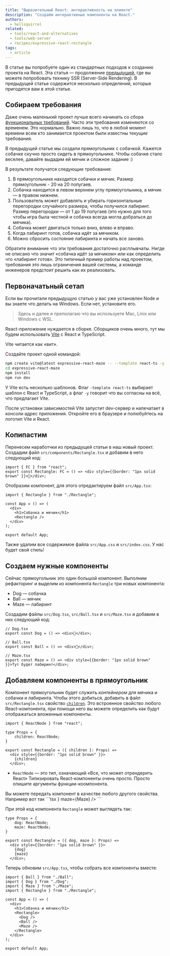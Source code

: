 ```yaml
---
title: "Выразительный React: интерактивность на клиенте"
description: "Создаём интерактивные компоненты на React."
authors:
  - hellsquirrel
related:
  - tools/react-and-alternatives
  - tools/web-server
  - recipes/expressive-react-rectangle
tags:
  - article
---
```


В статье вы попробуете один из стандартных подходов к созданию проекта на React. Эта статья — продолжение [предыдущей](/recipes/expressive-react-rectangle), где вы можете попробовать технику SSR (Server-Side Rendering). В предыдущей статье содержится несколько определений, которые пригодятся вам в этой статье.

## Собираем требования

Даже очень маленький проект лучше всего начинать со сбора [функциональных требований](https://en.wikipedia.org/wiki/Functional_requirement). Часто эти требования изменяются со временем. Это нормально. Важно лишь то, что в любой момент времени всем кто занимается проектом были известны _текущие_ требования.

В предыдущей статье мы создали прямоугольник с собачкой. Кажется собачке скучно просто сидеть в прямоугольнике. Чтобы собачке стало веселее, давайте выдадим ей мячик и сложное задание :)

В результате получатся следующие требования:
1. В прямоугольнике находится собачки и мячик. Размер прямоугольник - 20 на 20 попугаев.
1. Собачка находится в левом верхнем углу прямоугольника, а мячик — в правом нижнем.
1. Пользователь может добавлять и убирать горизонтальные перегородки случайного размера, чтобы получился лабиринт. Размер перегородки — от 1 до 19 попугаев (это нужно для того чтобы игра была честной и собачка всегда могла добраться до мячика).
1. Собачка может двигаться только вниз, влево и вправо.
1. Когда лабиринт готов, собачка идёт за мячиком.
1. Можно сбросить состояние лабиринта и начать все заново.

Обратите внимание что эти требования достаточно расплывчаты. Нигде не описано что значит «собачка идёт за мячиком» или как определить что «лабиринт готов». Это типичный пример работы над проектом, требования это лишь ограничения вашей системы, а команде инженеров предстоит решить как их реализовать.

## Первоначатьный сетап

Если вы прочитали предыдущую статью у вас уже установлен Node и вы знаете что делать на Windows. Если нет, установите его.

> Здесь и далее я преполагаю что вы используете Mac, Linix или Windows с WSL.

React-приложение нуждается в сборке. Сборщиков очень много, тут мы будем использовать [Vite](https://vitejs.dev/) с React и TypeScript.

<aside>
Vite читается как «вит».
</aside>

Создайте проект одной командой:

```bash
npm create vite@latest expressive-react-maze -- --template react-ts -y
cd expressive-react-maze
npm install
npm run dev
```

У Vite есть несколько шаблонов. Флаг `-template react-ts` выбирает шаблон с React и TypeScript, а флаг `-y` говорит что вы согласны на всë, что предлагает Vite.

После установки зависимостей Vite запустит dev-сервер и напечатает в консоли адрес приложения. Откройте его в браузере и полюбуйтесь на логотип Vite и React.

## Копипастим

Перенесем наработчки из предыдущей статьи в наш новый проект. Создадим файл `src/components/Rectangle.tsx` и добавим в него следующий код:

```tsx
import { FC } from "react";
export const Rectangle: FC = () => <div style={{border: "1px solid brown" }}>🐶</div>;
```

Отобразим компонент, для этого отредактируем файл `src/App.tsx`:

```tsx
import { Rectangle } from "./Rectangle";

const App = () => (
  <div>
    <h1>Собачка и мячик</h1>
    <Rectangle />
  </div>
);

export default App;
```

Также удалим все содержимое файла `src/App.css` и `src/index.css`. У нас будет свой стиль!

## Создаем нужные компоненты
Сейчас прямоугольник это один большой компонент. Выполним рефакторинг и выделим из компонента `Rectangle` три новых компонента:
- Dog — собачка
- Ball — мячик
- Maze — лабиринт

Создадим файлы `src/Dog.tsx`, `src/Ball.tsx` и `src/Maze.tsx` и добавим в них следующий код:

```tsx
// Dog.tsx
export const Dog = () => <div>🐶</div>;
```


```tsx
// Ball.tsx
export const Ball = () => <div>🎾</div>;
```

```tsx
// Maze.tsx
export const Maze = () => <div style={{border: "1px solid brown" }}>Тут будет лабиринт</div>;
```

## Добавляем компоненты в прямоугольник

Компонент прямоугольник будет служить _контейнером_ для мячика и собачки и лабиринта. Чтобы этого добиться, добавить в файл `src/Rectangle.tsx` свойство [`children`](https://react.dev/learn/passing-props-to-a-component#passing-jsx-as-children). Это встроенное свойство любого React-компонента, при помощи него вы можете определить как будут отображаться вложенные компоненты.

```tsx
import { ReactNode } from "react";

type Props = {
    children: ReactNode;
}

export const Rectangle = ({ children }: Props) =>
  <div style={{border: "1px solid brown" }}>
    {children}
  </div>;
```

* `ReactNode` — это тип, означающий «Все, что может отрендерить React»
Типизировать React-компоненты очень просто. Просто опишите аргументы функции-коомпонента.

<aside>
Вы можете передать компонент в качестве любого другого свойства. Например вот так
```tsx
<Rectangle dog={<Dog/>} maze={Maze} />
```

При этой код компонента `Rectangle` может выглядеть так:
```tsx
type Props = {
    dog: ReactNode;
    maze: ReactNode;
}

export const Rectangle = ({ dog, maze }: Props) =>
  <div style={{border: "1px solid brown" }}>
    {dog}
    {maze}
  </div>;
```
</aside>

Теперь обновим `src/App.tsx`, чтобы собрать все компоненты вместе:

```tsx
import { Ball } from "./Ball";
import { Dog } from "./Dog";
import { Maze } from "./Maze";
import { Rectangle } from "./Rectangle";

const App = () => (
  <div>
    <h1>Собачка и мячик</h1>
    <Rectangle>
      <Dog />
      <Ball />
      <Maze />
    </Rectangle>
  </div>
);

export default App;
```